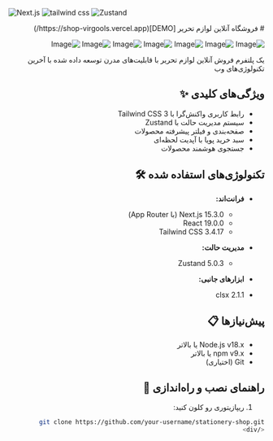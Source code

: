 ![Next.js](https://img.shields.io/badge/Next.js-15.2.4-black?logo=next.js&style=flat)
![tailwind css](https://tailwindcss.com/_next/static/media/tailwindcss-logotype.a1069bda.svg)
![Zustand](https://img.shields.io/badge/Zustand-5.0.3-lightgrey)

<div dir="rtl">
# فروشگاه آنلاین لوازم تحریر
[DEMO](https://shop-virgools.vercel.app/)

![Image](https://github.com/user-attachments/assets/0137e378-9d71-4a24-a669-4851bc40cf97)
![Image](https://github.com/user-attachments/assets/10645b34-49c8-45ad-82fd-20b2eb11e19e)
![Image](https://github.com/user-attachments/assets/b3186e01-17da-4b6f-9ded-1d0fc27ecf61)
![Image](https://github.com/user-attachments/assets/9ebad678-ee1a-4056-994b-98de675985df)
![Image](https://github.com/user-attachments/assets/6e53798b-3e4c-4965-b134-004e91afddc9)
![Image](https://github.com/user-attachments/assets/f266a1a6-21cc-4c25-9e1e-2cb7c5ef376f)
![Image](https://github.com/user-attachments/assets/aed246d1-2cd2-429d-ba77-3329b779dd3e)

یک پلتفرم فروش آنلاین لوازم تحریر با قابلیت‌های مدرن توسعه داده شده با آخرین تکنولوژی‌های وب

## ویژگی‌های کلیدی ✨
- رابط کاربری واکنش‌گرا با Tailwind CSS 3
- سیستم مدیریت حالت با Zustand
- صفحه‌بندی و فیلتر پیشرفته محصولات
- سبد خرید پویا با آپدیت لحظه‌ای
- جستجوی هوشمند محصولات

## تکنولوژی‌های استفاده شده 🛠️
- **فرانت‌اند:** 
  - Next.js 15.3.0 (با App Router)
  - React 19.0.0
  - Tailwind CSS 3.4.17
- **مدیریت حالت:** 
  - Zustand 5.0.3
- **ابزارهای جانبی:**

- clsx 2.1.1
## پیش‌نیازها 📋
- Node.js v18.x یا بالاتر
- npm v9.x یا بالاتر
- Git (اختیاری)

## راهنمای نصب و راه‌اندازی 🚀

1. ریپازیتوری رو کلون کنید:
```bash
git clone https://github.com/your-username/stationery-shop.git
</div>
